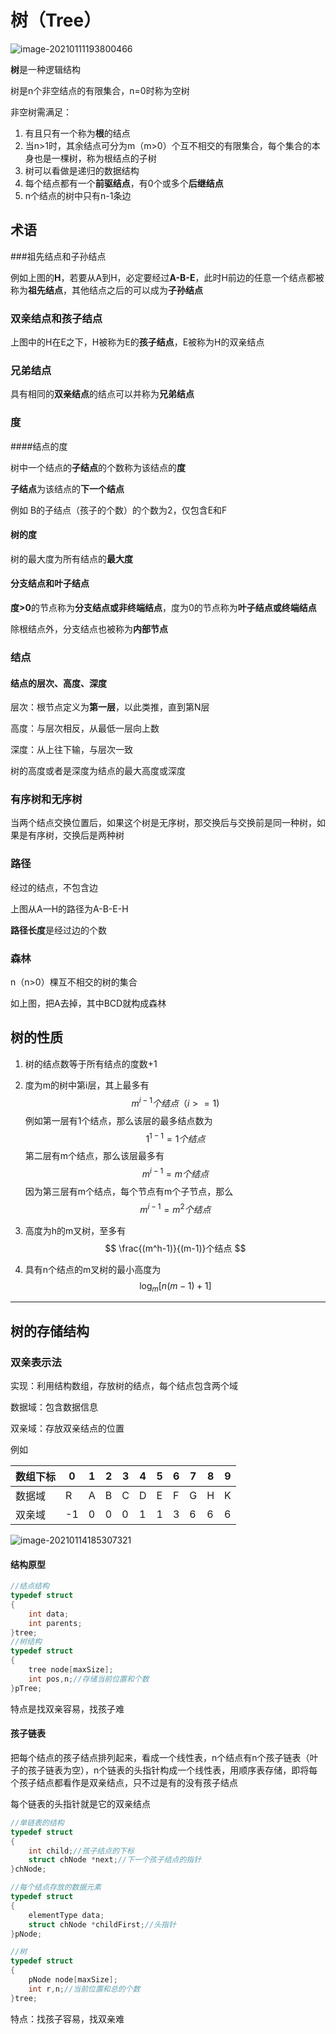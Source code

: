 # 树（Tree）

![image-20210111193800466](C:\Users\singx\AppData\Roaming\Typora\typora-user-images\image-20210111193800466.png)

**树**是一种逻辑结构 

树是n个非空结点的有限集合，n=0时称为空树

非空树需满足：

1. 有且只有一个称为**根**的结点
2. 当n>1时，其余结点可分为m（m>0）个互不相交的有限集合，每个集合的本身也是一棵树，称为根结点的子树
3. 树可以看做是递归的数据结构
4. 每个结点都有一个**前驱结点**，有0个或多个**后继结点**
5. n个结点的树中只有n-1条边

## 术语

###祖先结点和子孙结点

例如上图的**H**，若要从A到H，必定要经过**A-B-E**，此时H前边的任意一个结点都被称为**祖先结点**，其他结点之后的可以成为**子孙结点**

### 双亲结点和孩子结点

上图中的H在E之下，H被称为E的**孩子结点**，E被称为H的双亲结点

### 兄弟结点

具有相同的**双亲结点**的结点可以并称为**兄弟结点**

### 度

####结点的度

树中一个结点的**子结点**的个数称为该结点的**度**

**子结点**为该结点的**下一个结点**

例如 B的子结点（孩子的个数）的个数为2，仅包含E和F

#### 树的度

树的最大度为所有结点的**最大度**

#### 分支结点和叶子结点

**度>0**的节点称为**分支结点或非终端结点**，度为0的节点称为**叶子结点或终端结点**

除根结点外，分支结点也被称为**内部节点**

### 结点

#### 结点的层次、高度、深度

层次：根节点定义为**第一层**，以此类推，直到第N层

高度：与层次相反，从最低一层向上数

深度：从上往下输，与层次一致

树的高度或者是深度为结点的最大高度或深度

### 有序树和无序树

当两个结点交换位置后，如果这个树是无序树，那交换后与交换前是同一种树，如果是有序树，交换后是两种树

### 路径

经过的结点，不包含边

上图从A—H的路径为A-B-E-H

**路径长度**是经过边的个数

### 森林

n（n>0）棵互不相交的树的集合

如上图，把A去掉，其中BCD就构成森林

## 树的性质

1. 树的结点数等于所有结点的度数+1

2. 度为m的树中第i层，其上最多有
   $$
   {m}^{i-1}个结点（i>=1)
   $$
   例如第一层有1个结点，那么该层的最多结点数为
   $$
   {1}^{1-1}=1个结点
   $$
   第二层有m个结点，那么该层最多有
   $$
   {m}^{i-1}=m个结点
   $$
   因为第三层有m个结点，每个节点有m个子节点，那么
   $$
   {m}^{i-1}=m^2个结点
   $$
   
3. 高度为h的m叉树，至多有
   $$
   \frac{(m^h-1)}{(m-1)}个结点
   $$

4. 具有n个结点的m叉树的最小高度为
   $$
   \log_{m}{[n(m-1)+1]}
   $$

---

## 树的存储结构

### 双亲表示法

实现：利用结构数组，存放树的结点，每个结点包含两个域

数据域：包含数据信息

双亲域：存放双亲结点的位置

例如

| 数组下标 | 0    | 1    | 2    | 3    | 4    | 5    | 6    | 7    | 8    | 9    |
| -------- | ---- | ---- | ---- | ---- | ---- | ---- | ---- | ---- | ---- | ---- |
| 数据域   |R| A    | B    | C    | D    | E    | F    | G    | H    | K  |
| 双亲域   | -1 | 0 | 0 | 0 | 1 | 1 | 3 | 6 | 6 | 6 |

![image-20210114185307321](C:\Users\singx\AppData\Roaming\Typora\typora-user-images\image-20210114185307321.png)

#### 结构原型

```c
//结点结构
typedef struct
{
    int data;
    int parents;
}tree;
//树结构
typedef struct
{
    tree node[maxSize];
    int pos,n;//存储当前位置和个数
}pTree;
```

特点是找双亲容易，找孩子难

#### 孩子链表

把每个结点的孩子结点排列起来，看成一个线性表，n个结点有n个孩子链表（叶子的孩子链表为空），n个链表的头指针构成一个线性表，用顺序表存储，即将每个孩子结点都看作是双亲结点，只不过是有的没有孩子结点

每个链表的头指针就是它的双亲结点

```c
//单链表的结构
typedef struct
{
    int child;//孩子结点的下标
    struct chNode *next;//下一个孩子结点的指针
}chNode;

//每个结点存放的数据元素
typedef struct
{
    elementType data;
    struct chNode *childFirst;//头指针
}pNode;

//树  
typedef struct
{
    pNode node[maxSize];
    int r,n;//当前位置和总的个数
}tree;
```

特点：找孩子容易，找双亲难